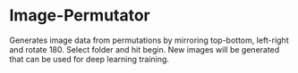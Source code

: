 # Image-Permutator
Generates image data from permutations by mirroring top-bottom, left-right and rotate 180.
Select folder and hit begin. New images will be generated that can be used for deep learning training.

